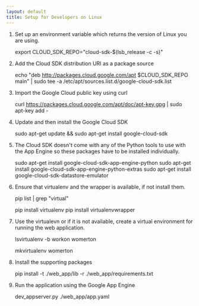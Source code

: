 ```yaml
---
layout: default
title: Setup for Developers on Linux
---
```


1. Set up an environment variable which returns the version of Linux you are using.

    export CLOUD_SDK_REPO="cloud-sdk-$(lsb_release -c -s)"

1. Add the Cloud SDK distribution URI as a package source

    echo "deb http://packages.cloud.google.com/apt $CLOUD_SDK_REPO main" | sudo tee -a /etc/apt/sources.list.d/google-cloud-sdk.list

1. Import the Google Cloud public key using curl

    curl https://packages.cloud.google.com/apt/doc/apt-key.gpg | sudo apt-key add -

1. Update and then install the Google Cloud SDK

    sudo apt-get update && sudo apt-get install google-cloud-sdk

1. The Cloud SDK doesn't come with any of the Python tools to use with the App Engine so these packages have to be installed individually.

    sudo apt-get install google-cloud-sdk-app-engine-python
    sudo apt-get install google-cloud-sdk-app-engine-python-extras
    sudo apt-get install google-cloud-sdk-datastore-emulator

1. Ensure that virtualenv and the wrapper is available, if not install them.

    pip list | grep "virtual"

	pip install virtualenv
	pip install virtualenvwrapper

1. Use the virtualevn or if it is not available, create a virtual environment for running the web application.

    lsvirtualenv -b
    workon womerton

    mkvirtualenv womerton

1. Install the supporting packages

    pip install -t ./web_app/lib -r ./web_app/requirements.txt

1. Run the application using the Google App Engine

    dev_appserver.py ./web_app/app.yaml
